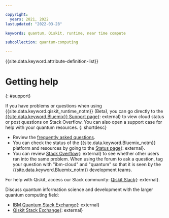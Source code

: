 ```yaml
---

copyright:
  years: 2021, 2022
lastupdated: "2022-03-28"

keywords: quantum, Qiskit, runtime, near time compute

subcollection: quantum-computing

---
```


{{site.data.keyword.attribute-definition-list}}


# Getting help
{: #support}

If you have problems or questions when using {{site.data.keyword.qiskit_runtime_notm}} (Beta), you can go directly to the [{{site.data.keyword.Bluemix}} Support page](https://www.ibm.com/cloud/support){: external} to view cloud status or post questions on Stack Overflow. You can also open a support case for help with your quantum resources.
{: shortdesc}

* Review the [frequently asked questions](/docs/quantum-computing?topic=quantum-computing-qiskit-runtime-faqs).
* You can check the status of the {{site.data.keyword.Bluemix_notm}} platform and resources by going to the [Status page](https://cloud.ibm.com/status){: external}.
* You can review [Stack Overflow](https://stackoverflow.com/questions/tagged/ibm-cloud){: external} to see whether other users ran into the same problem. When using the forum to ask a question, tag your question with "ibm-cloud" and "quantum" so that it is seen by the {{site.data.keyword.Bluemix_notm}} development teams.

For help with Qiskit, access our Slack community: [Qiskit Slack](https://ibm.co/joinqiskitslack){: external}.

Discuss quantum information science and development with the larger quantum computing field:

- [IBM Quantum Stack Exchange](https://quantumcomputing.stackexchange.com/questions/tagged/ibm-q-experience){: external}
- [Qiskit Stack Exchange](https://quantumcomputing.stackexchange.com/questions/tagged/qiskit){: external}
